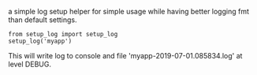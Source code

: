 a simple log setup helper for simple usage while having better logging fmt than default settings.

```
from setup_log import setup_log
setup_log('myapp')
```
This will write log to console and file 'myapp-2019-07-01.085834.log' at level DEBUG.